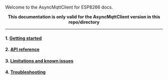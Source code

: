 Welcome to the AsyncMqttClient for ESP8266 docs.

**<p align="center">This documentation is only valid for the AsyncMqttClient version in this repo/directory</p>**

-----

#### 1. [Getting started](1.-Getting-started.md)
#### 2. [API reference](2.-API-reference.md)
#### 3. [Limitations and known issues](3.-Limitations-and-known-issues.md)
#### 4. [Troubleshooting](4.-Troubleshooting.md)
